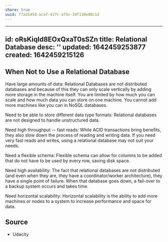 ```yaml
---
share: true
uuid: f7ad145d-acaf-417c-a73c-34f110e88c1d
---
```

---
id: oRsKiqId8EOxQxaT0sSZn
title: Relational Database
desc: ''
updated: 1642459253877
created: 1642459215126
---

## When Not to Use a Relational Database

Have large amounts of data: Relational Databases are not distributed databases and because of this they can only scale vertically by adding more storage in the machine itself. You are limited by how much you can scale and how much data you can store on one machine. You cannot add more machines like you can in NoSQL databases.

Need to be able to store different data type formats: Relational databases are not designed to handle unstructured data.

Need high throughput -- fast reads: While ACID transactions bring benefits, they also slow down the process of reading and writing data. If you need very fast reads and writes, using a relational database may not suit your needs.

Need a flexible schema: Flexible schema can allow for columns to be added that do not have to be used by every row, saving disk space.

Need high availability: The fact that relational databases are not distributed (and even when they are, they have a coordinator/worker architecture), they have a single point of failure. When that database goes down, a fail-over to a backup system occurs and takes time.

Need horizontal scalability: Horizontal scalability is the ability to add more machines or nodes to a system to increase performance and space for data.

## Source

* Udacity